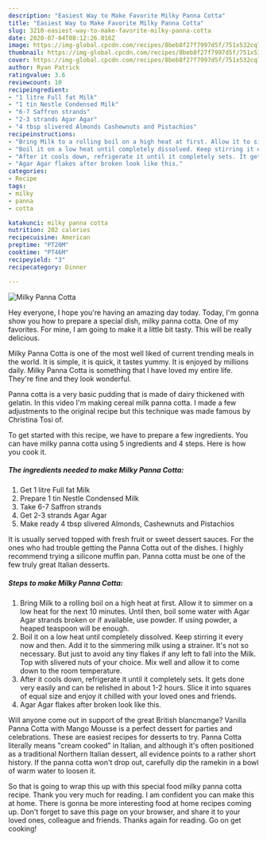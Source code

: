 ```yaml
---
description: "Easiest Way to Make Favorite Milky Panna Cotta"
title: "Easiest Way to Make Favorite Milky Panna Cotta"
slug: 3210-easiest-way-to-make-favorite-milky-panna-cotta
date: 2020-07-04T08:12:26.016Z
image: https://img-global.cpcdn.com/recipes/8beb8f27f7997d5f/751x532cq70/milky-panna-cotta-recipe-main-photo.jpg
thumbnail: https://img-global.cpcdn.com/recipes/8beb8f27f7997d5f/751x532cq70/milky-panna-cotta-recipe-main-photo.jpg
cover: https://img-global.cpcdn.com/recipes/8beb8f27f7997d5f/751x532cq70/milky-panna-cotta-recipe-main-photo.jpg
author: Ryan Patrick
ratingvalue: 3.6
reviewcount: 10
recipeingredient:
- "1 litre Full fat Milk"
- "1 tin Nestle Condensed Milk"
- "6-7 Saffron strands"
- "2-3 strands Agar Agar"
- "4 tbsp slivered Almonds Cashewnuts and Pistachios"
recipeinstructions:
- "Bring Milk to a rolling boil on a high heat at first. Allow it to simmer on a low heat for the next 10 minutes. Until then, boil some water with Agar Agar strands broken or if available, use powder. If using powder, a heaped teaspoon will be enough."
- "Boil it on a low heat until completely dissolved. Keep stirring it every now and then. Add it to the simmering milk using a strainer. It&#39;s not so necessary. But just to avoid any tiny flakes if any left to fall into the Milk. Top with slivered nuts of your choice. Mix well and allow it to come down to the room temperature."
- "After it cools down, refrigerate it until it completely sets. It gets done very easily and can be relished in about 1-2 hours. Slice it into squares of equal size and enjoy it chilled with your loved ones and friends."
- "Agar Agar flakes after broken look like this."
categories:
- Recipe
tags:
- milky
- panna
- cotta

katakunci: milky panna cotta 
nutrition: 202 calories
recipecuisine: American
preptime: "PT20M"
cooktime: "PT46M"
recipeyield: "3"
recipecategory: Dinner

---
```



![Milky Panna Cotta](https://img-global.cpcdn.com/recipes/8beb8f27f7997d5f/751x532cq70/milky-panna-cotta-recipe-main-photo.jpg)

Hey everyone, I hope you're having an amazing day today. Today, I'm gonna show you how to prepare a special dish, milky panna cotta. One of my favorites. For mine, I am going to make it a little bit tasty. This will be really delicious.

Milky Panna Cotta is one of the most well liked of current trending meals in the world. It is simple, it is quick, it tastes yummy. It is enjoyed by millions daily. Milky Panna Cotta is something that I have loved my entire life. They're fine and they look wonderful.

Panna cotta is a very basic pudding that is made of dairy thickened with gelatin. In this video I&#39;m making cereal milk panna cotta. I made a few adjustments to the original recipe but this technique was made famous by Christina Tosi of.


To get started with this recipe, we have to prepare a few ingredients. You can have milky panna cotta using 5 ingredients and 4 steps. Here is how you cook it.

<!--inarticleads1-->

##### The ingredients needed to make Milky Panna Cotta:

1. Get 1 litre Full fat Milk
1. Prepare 1 tin Nestle Condensed Milk
1. Take 6-7 Saffron strands
1. Get 2-3 strands Agar Agar
1. Make ready 4 tbsp slivered Almonds, Cashewnuts and Pistachios


It is usually served topped with fresh fruit or sweet dessert sauces. For the ones who had trouble getting the Panna Cotta out of the dishes. I highly recommend trying a silicone muffin pan. Panna cotta must be one of the few truly great Italian desserts. 

<!--inarticleads2-->

##### Steps to make Milky Panna Cotta:

1. Bring Milk to a rolling boil on a high heat at first. Allow it to simmer on a low heat for the next 10 minutes. Until then, boil some water with Agar Agar strands broken or if available, use powder. If using powder, a heaped teaspoon will be enough.
1. Boil it on a low heat until completely dissolved. Keep stirring it every now and then. Add it to the simmering milk using a strainer. It&#39;s not so necessary. But just to avoid any tiny flakes if any left to fall into the Milk. Top with slivered nuts of your choice. Mix well and allow it to come down to the room temperature.
1. After it cools down, refrigerate it until it completely sets. It gets done very easily and can be relished in about 1-2 hours. Slice it into squares of equal size and enjoy it chilled with your loved ones and friends.
1. Agar Agar flakes after broken look like this.


Will anyone come out in support of the great British blancmange? Vanilla Panna Cotta with Mango Mousse is a perfect dessert for parties and celebrations. These are easiest recipes for desserts to try. Panna Cotta literally means &#34;cream cooked&#34; in Italian, and although it&#39;s often positioned as a traditional Northern Italian dessert, all evidence points to a rather short history. If the panna cotta won&#39;t drop out, carefully dip the ramekin in a bowl of warm water to loosen it. 

So that is going to wrap this up with this special food milky panna cotta recipe. Thank you very much for reading. I am confident you can make this at home. There is gonna be more interesting food at home recipes coming up. Don't forget to save this page on your browser, and share it to your loved ones, colleague and friends. Thanks again for reading. Go on get cooking!

